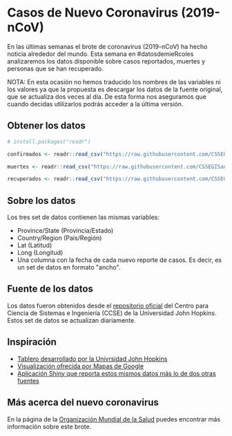# Casos de Nuevo Coronavirus (2019-nCoV)

En las últimas semanas el brote de coronavirus (2019-nCoV) ha hecho noticia alrededor del mundo. Esta semana en #datosdemieRcoles analizaremos los datos disponible sobre casos reportados, muertes y personas que se han recuperado.

NOTA: En esta ocasión no hemos traducido los nombres de las variables ni los valores ya que la propuesta es descargar los datos de la fuente original, que se actualiza dos veces al día. De esta forma nos aseguramos que cuando decidas utilizarlos podrás acceder a la última versión.


## Obtener los datos

```r
# install.packages("readr")

confirmados <- readr::read_csv("https://raw.githubusercontent.com/CSSEGISandData/COVID-19/master/time_series/time_series_2019-ncov-Confirmed.csv")

muertes <- readr::read_csv("https://raw.githubusercontent.com/CSSEGISandData/COVID-19/master/time_series/time_series_2019-ncov-Deaths.csv")

recuperados <- readr::read_csv("https://raw.githubusercontent.com/CSSEGISandData/COVID-19/master/time_series/time_series_2019-ncov-Recovered.csv")

```

## Sobre los datos

Los tres set de datos contienen las mismas variables:

* Province/State (Provincia/Estado)
* Country/Region (País/Región)
* Lat (Latitud)
* Long (Longitud)
* Una columna con la fecha de cada nuevo reporte de casos. Es decir, es un set de datos en formato "ancho".


## Fuente de los datos
Los datos fueron obtenidos desde el [repositorio oficial](https://github.com/CSSEGISandData/COVID-19) del Centro para Ciencia de Sistemas e Ingeniería (CCSE) de la Universidad John Hopkins. Estos set de datos se actualizan diariamente.

## Inspiración

* [Tablero desarrollado por la Univrsidad John Hopkins](https://gisanddata.maps.arcgis.com/apps/opsdashboard/index.html#/bda7594740fd40299423467b48e9ecf6)
* [Visualización ofrecida por Mapas de Google](https://www.google.com/maps/d/u/0/viewer?mid=1S0vCi3BA-7DOCS13MomK7KebkPsvYl8C&shorturl=1&ll=-3.3633111419268915%2C173.73737789082725&z=2)
* [Aplicación Shiny que reporta estos mismos datos más lo de dos otras fuentes](https://coronavirus.john-coene.com/)


## Más acerca del nuevo coronavirus

En la página de la [Organización Mundial de la Salud](https://www.who.int/es/emergencies/diseases/novel-coronavirus-2019) puedes encontrar más información sobre este brote.
